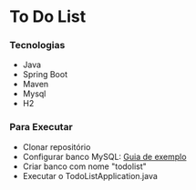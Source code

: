 # To Do List

### Tecnologias
- Java
- Spring Boot
- Maven
- Mysql
- H2

### Para Executar
- Clonar repositório
- Configurar banco MySQL: [Guia de exemplo](https://www.alura.com.br/artigos/mysql-do-download-e-instalacao-ate-sua-primeira-tabela)
- Criar banco com nome "todolist"
- Executar o TodoListApplication.java
